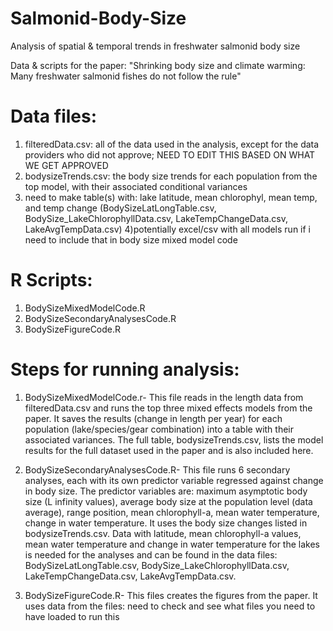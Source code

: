 # Salmonid-Body-Size
Analysis of spatial &amp; temporal trends in freshwater salmonid body size

Data & scripts for the paper: "Shrinking body size and climate warming: Many freshwater salmonid fishes do not follow the rule"

# Data files:
1) filteredData.csv: all of the data used in the analysis, except for the data providers who did not approve; NEED TO EDIT THIS BASED ON WHAT WE GET APPROVED
2) bodysizeTrends.csv: the body size trends for each population from the top model, with their associated conditional variances
3) need to make table(s) with: lake latitude, mean chlorophyl, mean temp, and temp change
  (BodySizeLatLongTable.csv, BodySize_LakeChlorophyllData.csv, LakeTempChangeData.csv, LakeAvgTempData.csv)
4)potentially excel/csv with all models run if i need to include that in body size mixed model code

# R Scripts:
1) BodySizeMixedModelCode.R
2) BodySizeSecondaryAnalysesCode.R
3) BodySizeFigureCode.R


# Steps for running analysis:
1) BodySizeMixedModelCode.r- This file reads in the length data from filteredData.csv and runs the top three mixed effects models from the paper. It saves the results (change in length per year) for each population (lake/species/gear combination) into a table with their associated variances. The full table,  bodysizeTrends.csv, lists the model results for the full dataset used in the paper and is also included here.


2) BodySizeSecondaryAnalysesCode.R- This file runs 6 secondary analyses, each with its own predictor variable regressed against change in body size. The predictor variables are: maximum asymptotic body size (L infinity values), average body size at the population level (data average), range position, mean chlorophyll-a, mean water temperature, change in water temperature. It uses the body size changes listed in bodysizeTrends.csv. Data with latitude, mean chlorophyll-a values, mean water temperature and change in water temperature for the lakes is needed for the analyses and can be found in the data files: BodySizeLatLongTable.csv, BodySize_LakeChlorophyllData.csv, LakeTempChangeData.csv, LakeAvgTempData.csv.

3) BodySizeFigureCode.R- This files creates the figures from the paper. It uses data from the files: need to check and see what files you need to have loaded to run this



